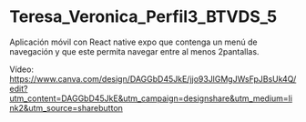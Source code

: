 # Teresa_Veronica_Perfil3_BTVDS_5
Aplicación móvil con React native expo que contenga un menú de navegación y que este permita navegar entre al menos 2pantallas. 

Vídeo: https://www.canva.com/design/DAGGbD45JkE/jjo93JlGMgJWsFpJBsUk4Q/edit?utm_content=DAGGbD45JkE&utm_campaign=designshare&utm_medium=link2&utm_source=sharebutton

